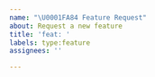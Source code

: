 ```yaml
---
name: "\U0001FA84 Feature Request"
about: Request a new feature
title: 'feat: '
labels: type:feature
assignees: ''

---
```



